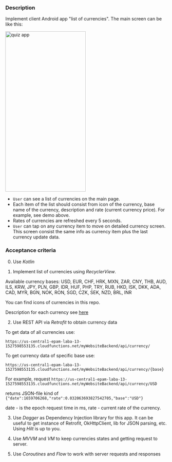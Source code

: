 ### Description

Implement client Android app "list of currencies". The main screen can be like this:
	
  <img alt="quiz app" src="/img/demo.gif" width="250" height="500" />

- `User` can see a list of currencies on the main page.
- Each item of the list should consist from icon of the currency, base name of the currency, description and rate (current currency price). For example, see demo above.
- Rates of currencies are refreshed every 5 seconds.
- `User` can tap on any currency item to move on detailed currency screen. This screen consist the same info as currency item plus the last currency update data. 
 
### Acceptance criteria

0) Use *Kotlin*

1) Implement list of currencies using *RecyclerView*. 

Available currency bases: USD, EUR, CHF, HRK, MXN, ZAR, CNY, THB, AUD, ILS, KRW, JPY, PLN, GBP, IDR, HUF, PHP, TRY, RUB, HKD, ISK, DKK, ADA, CAD, MYR, BGN, NOK, RON, SGD, CZK, SEK, NZD, BRL, INR

You can find icons of currencies in this repo.

Description for each currency see [here](strings.xml)


2) Use REST API via *Retrofit* to obtain currency data

To get data of all currencies use:

 ```https://us-central1-epam-laba-13-1527598553135.cloudfunctions.net/myWebsiteBackend/api/currency/```

  To get currency data of specific base use: 

 ```https://us-central1-epam-laba-13-1527598553135.cloudfunctions.net/myWebsiteBackend/api/currency/{base}```

For example, request ```https://us-central1-epam-laba-13-1527598553135.cloudfunctions.net/myWebsiteBackend/api/currency/USD``` 

returns JSON-file kind of ```{"date":1659706268,"rate":0.032063693827542705,"base":"USD"}``` 

date - is the epoch request time in ms, rate - current rate of the currency.


3) Use *Dagger* as Dependency Injection library for this app. It can be useful to get instance of Retrofit, OkHttpClient, lib for JSON parsing, etc. Using *Hilt* is up to you.

4) Use *MVVM* and *VM* to keep currencies states and getting request to server.

5) Use *Coroutines* and *Flow* to work with server requests and responses  

